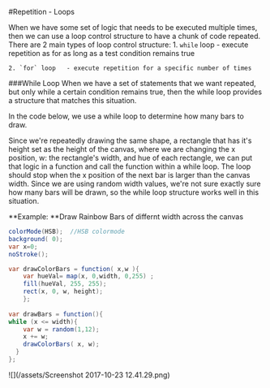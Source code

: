#Repetition - Loops

When we have some set of logic that needs to be executed multiple times, then we can use a loop control structure to have a chunk of code repeated.  There are 2 main types of loop control structure:
    1. `while` loop - execute repetition as for as long as a test condition remains true
    
    2. `for` loop   - execute repetition for a specific number of times
    
    
    
###While Loop
When we have a set of statements that we want repeated, but only while a certain condition remains true, then the while loop provides a structure that matches this situation. 

In the code below, we use a while loop to determine how many bars to draw. 

Since we're repeatedly drawing the same shape, a rectangle that has it's height set as the height of the canvas, where we are changing the x position, w: the rectangle's width, and hue of each rectangle, we can put that logic in a function and call the function within a while loop.  The loop should stop when the x position of the next bar is larger than the canvas width. Since we are using random width values, we're not sure exactly sure how many bars will be drawn, so the while loop structure works well in this situation.


**Example: **Draw Rainbow Bars of differnt width across the canvas



```java
colorMode(HSB);  //HSB colormode 
background( 0);
var x=0;
noStroke();

var drawColorBars = function( x,w ){
    var hueVal= map(x, 0,width, 0,255) ;
    fill(hueVal, 255, 255);
    rect(x, 0, w, height);
    };
    
var drawBars = function(){
while (x <= width){
    var w = random(1,12);
    x += w;
    drawColorBars( x, w);
  }
};


```

![](/assets/Screenshot 2017-10-23 12.41.29.png)